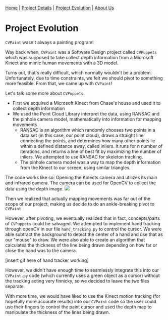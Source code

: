 [Home](index)  |  [Project Details](project_details)  |  [Project Evolution](evolution)  |  [About Us](about)

# Project Evolution
`CVPaint` wasn't always a painting program!

Way back when, `CVPaint` was a Software Design project called `CVPuppets` which was supposed to take collect depth information from a Microsoft Kinect and mimic human movements with a 3D model.

Turns out, that's really difficult, which normally wouldn't be a problem. Unfortunately, due to time constraints, we felt we should pivot to something more feasible. From that, we came up with `CVPaint`!

Let's talk some more about `CVPuppets`.

* First we acquired a Microsoft Kinect from Chase's house and used it to collect depth information
* We used the Point Cloud Library interpret the data, using RANSAC and the pinhole camera model, mathematically into information for mapping movements
    * RANSAC is an algorithm which randomly chooses two points in a data set (in this case, our point cloud), draws a straight line connecting the points, and determines how many other points lie within a defined distance away, called inliers. It runs for n number of iterations, and returns a line of best fit by maximizing the number of inliers. We attempted to use RANSAC for skeleton tracking. 
    * The pinhole camera model was a way to map the depth information from the Kinect to our screen, using similar triangles. 

The code works like so:
Opening the Kinects camera and utilizes its main and infrared camera. The camera can be used for OpenCV to collect the data using the depth image.
![](https://raw.githubusercontent.com/noahdsouza/CVPaint/master/docs/images/Beforepivot.gif)


Then we realized that actually mapping movements was far out of the scope of our project, making us decide to do an ankle-breaking pivot to `CVPaint`

However, after pivoting, we eventually realized that in fact, concepts/parts of `CVPuppets` could be salvaged. We attempted to implement hand tracking through openCV in our file `hand_tracking.py` to control the cursor. We were able subtract the background to detect the center of a hand and use that as our "mouse" to draw. We were also able to create an algorithm that calculates the thickness of the line being drawn depending on how far or close the hand was to the camera. 

[insert gif here of hand tracker working]

However, we didn't have enough time to seamlessly integrate this into our `CVPaint.py` code (which currently uses a green object as a cursor) without the tracking acting very finnicky, so we decided to leave the two files separate. 

With more time, we would have liked to use the Kinect motion tracking (for hopefully more accurate results) into our `CVPaint` code so the user could use their fingers to control the paint cursor and used the depth map to manipulate the thickness of the lines being drawn.

